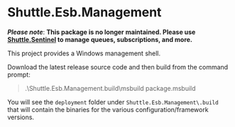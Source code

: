 # Shuttle.Esb.Management

***Please note***: **This package is no longer maintained.  Please use [Shuttle.Sentinel](https://github.com/Shuttle/Shuttle.Sentinel) to manage queues, subscriptions, and more.**

This project provides a Windows management shell.

Download the latest release source code and then build from the command prompt:

> .\Shuttle.Esb.Management\.build\msbuild package.msbuild

You will see the `deployment` folder under `Shuttle.Esb.Management\.build` that will contain the binaries for the various configuration/framework versions.

